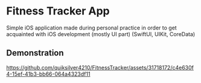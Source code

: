 # Fitness Tracker App

Simple iOS application made during personal practice in order to get acquainted with iOS development (mostly UI part) (SwiftUI, UIKit, CoreData)

## Demonstration


https://github.com/quiksilver4210/FitnessTracker/assets/31718172/c4e630f4-15ef-41b3-bb66-064a4323df11

